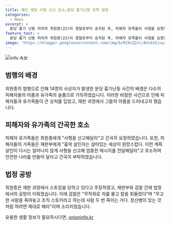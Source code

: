 ```yaml
---
title: 혜빈 생일 사형 선고 호소…분당 흉기난동 유족 법정
categories:
  - News
excerpt: >
  분당 흉기 난동 피의자 최원종(22)이 경찰로부터 송치된 후, 피해자 유족들이 사형을 요청했습니다. 피해자 가족들은 최원종에 대한 엄중한 처벌과 안전한 나라를 위한 메시지를 강조했으며, 재판부와의 감정소통도 이뤄졌습니다. 또한, 피고인은 스토킹을 주장하며 반성과 용서를 표명했고, 재판부는 사형 구형을 선고했습니다. 항소심은 8월20일에 진행될 예정입니다. 피의자 최원종은 14명의 흉기 난동으로 유죄 판결을 받은 바 있습니다.
feature_text: >
  분당 흉기 난동 피의자 최원종(22)이 경찰로부터 송치된 후, 피해자 유족들이 사형을 요청했습니다. 피해자 가족들은 최원종에 대한 엄중한 처벌과 안전한 나라를 위한 메시지를 강조했으며, 재판부와의 감정소통도 이뤄졌습니다. 또한, 피고인은 스토킹을 주장하며 반성과 용서를 표명했고, 재판부는 사형 구형을 선고했습니다. 항소심은 8월20일에 진행될 예정입니다. 피의자 최원종은 14명의 흉기 난동으로 유죄 판결을 받은 바 있습니다.
image: 'https://blogger.googleusercontent.com/img/b/R29vZ2xl/AVvXsEixyZcFfHzMRdzZMjFBmAUKJYCLCGyLL1o632UiGVXcaFdKo_bkvkuCioo0uUKlGfBVcT3P84aROyZIXSBEx3Aw5nCQ3pTgDom1WDC4m8eifvWiAmWEEVb4x6G_l8C0QH225ldMjyaFvpxGEBGNO37VmDTDMHGhJPq73UglMfDca1-0aw/s1600/blogspot.png'
---
```


<p><img src="https://blogger.googleusercontent.com/img/b/R29vZ2xl/AVvXsEixyZcFfHzMRdzZMjFBmAUKJYCLCGyLL1o632UiGVXcaFdKo_bkvkuCioo0uUKlGfBVcT3P84aROyZIXSBEx3Aw5nCQ3pTgDom1WDC4m8eifvWiAmWEEVb4x6G_l8C0QH225ldMjyaFvpxGEBGNO37VmDTDMHGhJPq73UglMfDca1-0aw/s1600/blogspot.png" alt="info 속보" /></p>

<h2 data-ke-size="size26">범행의 배경</h2>

<p data-ke-size="size16">최원종의 범행으로 인해 14명의 사상자가 발생한 분당 흉기난동 사건의 배경은 다수의 피해자들의 아픔과 유가족의 슬픔으로 가득하였습니다. 이러한 비참한 사건으로 인해 피해자들과 유가족들이 큰 상처를 입었고, 재판 과정에서 그들의 아픔을 드러내고자 했습니다.</p>

<h2 data-ke-size="size26">피해자와 유가족의 간곡한 호소</h2>

<p data-ke-size="size16">피해자 유가족들은 최원종에게 "사형을 선고해달라"고 간곡히 요청하였습니다. 또한, 피해자들의 가족들은 재판부에게 "흉악 살인자는 살아있는 세상이 원망스럽다. 이런 계획 살인이 다시는 일어나지 않게 사형을 선고해 엄중한 메시지를 전달해달라"고 호소하며 안전한 나라를 만들어 달라고 간곡히 부탁하였습니다.</p>

<h2 data-ke-size="size26">법정 공방</h2>

<p data-ke-size="size16">최원종은 재판 과정에서 스토킹을 당하고 있다고 주장하였고, 재판부와 검찰 간에 법정에서의 공방이 이뤄졌습니다. 이에 검찰은 "무작위로 차를 몰고 칼을 휘둘렀다"며 "무고한 사람을 죽여놓고 조직 스토커라고 하는데 사람 두 번 죽이는 거다. 정신병이 있는 것처럼 하려면 제대로 해라"라며 소리치었습니다.</p>
유용한 생활 정보가 필요하시다면, <a href="https://onioninfo.kr" rel="dofollow">onioninfo.kr</a>


